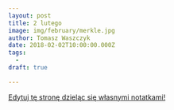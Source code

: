 ```yaml
---
layout: post
title: 2 lutego
image: img/february/merkle.jpg
author: Tomasz Waszczyk
date: 2018-02-02T10:00:00.000Z
tags:
  - 
draft: true

---
```


<a href="https://github.com/TomaszWaszczyk/historia.waszczyk.com/edit/master/src/content/february-2.md" target="_blank">Edytuj tę stronę dzieląc się własnymi notatkami!</a>
